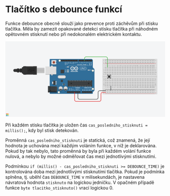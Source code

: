 # Tlačítko s debounce funkcí

Funkce debounce obecně slouží jako prevence proti záchěvům při stisku tlačítka. Měla by zamezit opakované detekci stisku tlačítka při náhodném opětovném stisknutí nebo při nedokonalém elektrickém kontaktu.

![sdf](wiring.png)

Při každém stisku tlačítka je uložen čas `cas_posledniho_stisknuti = millis();`, kdy byl stisk detekován.

Proměnná `cas_posledniho_stisknuti` je statická, což znamená, že její hodnota je uchována mezi každým voláním funkce, v níž je deklarována. Pokud by tak nebylo, tato proměnná by byla při každém volání funkce nulová, a nebylo by možné odměřovat čas mezi jednotlivými stisknutími.

Podmínkou `if (millis() - cas_posledniho_stisknuti >= DEBOUNCE_TIME)` je kontrolována doba mezi jednotlivými stisknutími tlačítka. Pokud je podmínka splněna, tj. uběhl čas `DEBOUNCE_TIME` v milisekundách, je nastavena návratová hodnota `stisknuto` na logickou jedničku. V opačném případě funkce `byte tlacitko_stisknuto()` vrací logickou 0.
